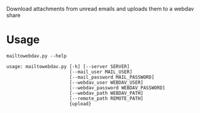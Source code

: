 Download attachments from unread emails and uploads them to a webdav share

# Usage
```mailtowebdav.py --help```

```
usage: mailtowebdav.py [-h] [--server SERVER] 
                       [--mail_user MAIL_USER]
                       [--mail_password MAIL_PASSWORD]
                       [--webdav_user WEBDAV_USER]
                       [--webdav_password WEBDAV_PASSWORD]
                       [--webdav_path WEBDAV_PATH] 
                       [--remote_path REMOTE_PATH]
                       {upload} 
```
